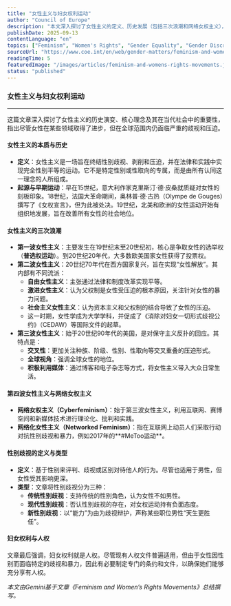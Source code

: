 ```yaml
---
title: "女性主义与妇女权利运动" 
author: "Council of Europe" 
description: "本文深入探讨了女性主义的定义、历史发展（包括三次浪潮和网络女权主义），以及其在当今社会中的重要性，并详细解释了性别歧视的多种形式以及为什么需要专门的妇女权利，强调妇女权利就是人权。" 
publishDate: 2025-09-13 
contentLanguage: "en" 
topics: ["Feminism", "Women's Rights", "Gender Equality", "Gender Discrimination", "Social Movements"] 
sourceUrl: "https://www.coe.int/en/web/gender-matters/feminism-and-women-s-rights-movements" 
readingTime: 5
featuredImage: "/images/articles/feminism-and-womens-rights-movements.jpg" 
status: "published"
---
```

### **女性主义与妇女权利运动**

---

这篇文章深入探讨了女性主义的历史演变、核心理念及其在当代社会中的重要性，指出尽管女性在某些领域取得了进步，但在全球范围内仍面临严重的歧视和压迫。

#### **女性主义的本质与历史**

* **定义**：女性主义是一场旨在终结性别歧视、剥削和压迫，并在法律和实践中实现完全性别平等的运动。它不是特定性别或性取向的专属，而是由所有认同这一理念的人所组成。
* **起源与早期运动**：早在15世纪，意大利作家克里斯汀·德·皮桑就质疑对女性的刻板印象。18世纪，法国大革命期间，奥林普·德·古热（Olympe de Gouges）撰写了《女权宣言》，但为此被处决。19世纪，北美和欧洲的女性运动开始有组织地发展，旨在改善所有女性的社会地位。

#### **女性主义的三次浪潮**

* **第一波女性主义**：主要发生在19世纪末至20世纪初，核心是争取女性的选举权（**普选权运动**）。到20世纪20年代，大多数欧美国家女性获得了投票权。
* **第二波女性主义**：20世纪70年代在西方国家复兴，旨在实现“女性解放”。其内部有不同流派：
    * **自由女性主义**：主张通过法律和制度改革实现平等。
    * **激进女性主义**：认为父权制是女性受压迫的根本原因，关注针对女性的暴力问题。
    * **社会主义女性主义**：认为资本主义和父权制的结合导致了女性的压迫。
    * 这一时期，女性学成为大学学科，并促成了《消除对妇女一切形式歧视公约》（CEDAW）等国际文件的起草。
* **第三波女性主义**：始于20世纪90年代的美国，是对保守主义反扑的回应。其特点是：
    * **交叉性**：更加关注种族、阶级、性别、性取向等交叉重叠的压迫形式。
    * **全球视角**：强调全球女性的地位。
    * **积极利用媒体**：通过博客和电子杂志等方式，将女性主义带入大众日常生活。

#### **第四波女性主义与网络女权主义**

* **网络女权主义（Cyberfeminism）**：始于第三波女性主义，利用互联网、赛博空间和新媒体技术进行理论化、批判和实践。
* **网络化女性主义（Networked Feminism）**：指在互联网上动员人们采取行动对抗性别歧视和暴力，例如2017年的**#MeToo运动**。

#### **性别歧视的定义与类型**

* **定义**：基于性别来评判、歧视或区别对待他人的行为。尽管也适用于男性，但女性受其影响更深。
* **类型**：文章将性别歧视分为三种：
    * **传统性别歧视**：支持传统的性别角色，认为女性不如男性。
    * **现代性别歧视**：否认性别歧视的存在，对女权运动持有负面态度。
    * **新性别歧视**：以“能力”为由为歧视辩护，声称某些职位男性“天生更胜任”。

#### **妇女权利与人权**

文章最后强调，妇女权利就是人权。尽管现有人权文件普遍适用，但由于女性因性别而面临特定的歧视和暴力，因此有必要制定专门的条约和文件，以确保她们能够充分享有人权。

*本文由Gemini基于文章《Feminism and Women’s Rights Movements》总结撰写。*